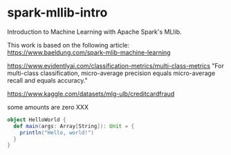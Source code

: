 # spark-mllib-intro

Introduction to Machine Learning with Apache Spark's MLlib.

This work is based on the following article: https://www.baeldung.com/spark-mlib-machine-learning

https://www.evidentlyai.com/classification-metrics/multi-class-metrics
"For multi-class classification, micro-average precision equals micro-average recall and equals accuracy."

https://www.kaggle.com/datasets/mlg-ulb/creditcardfraud

some amounts are zero XXX

```scala
object HelloWorld {
  def main(args: Array[String]): Unit = {
    println("Hello, world!")
  }
}
```
